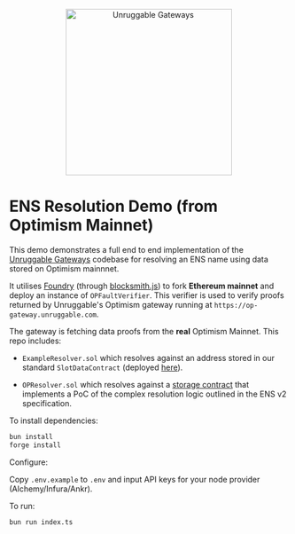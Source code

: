 <p align="center">
    <img src="https://raw.githubusercontent.com/unruggable-labs/unruggable-gateways-op-stack-ens-resolution-demo/main/unruggable-logo-black.png" style = "width:300px;" alt = "Unruggable Gateways" />
</p>

# ENS Resolution Demo (from Optimism Mainnet)

This demo demonstrates a full end to end implementation of the [Unruggable Gateways](https://github.com/unruggable-labs/unruggable-gateways) codebase for resolving an ENS name using data stored on Optimism mainnnet. 

It utilises [Foundry](https://github.com/foundry-rs) (through [blocksmith.js](https://github.com/adraffy/blocksmith.js)) to fork **Ethereum mainnet** and deploy an instance of `OPFaultVerifier`. This verifier is used to verify proofs returned by Unruggable's Optimism gateway running at `https://op-gateway.unruggable.com`.

The gateway is fetching data proofs from the **real** Optimism Mainnet. This repo includes:

- `ExampleResolver.sol` which resolves against an address stored in our standard `SlotDataContract` (deployed [here](https://optimistic.etherscan.io/address/0xf9d79d8c09d24e0C47E32778c830C545e78512CF#code)).

- `OPResolver.sol` which resolves against a [storage contract](https://optimistic.etherscan.io/address/0xc695404735E0F1587A5398a06cAB34D7d7b009Da#code) that implements  a PoC of the complex resolution logic outlined in the ENS v2 specification.


To install dependencies:

```bash
bun install
forge install
```

Configure:

Copy `.env.example` to `.env` and input API keys for your node provider (Alchemy/Infura/Ankr).

To run:

```bash
bun run index.ts
```